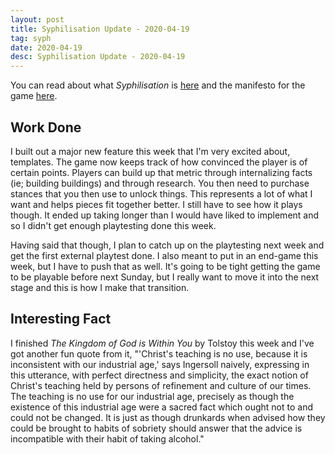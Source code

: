 ```yaml
---
layout: post
title: Syphilisation Update - 2020-04-19
tag: syph
date: 2020-04-19
desc: Syphilisation Update - 2020-04-19
---
```



You can read about what *Syphilisation* is [here](/blog/syph/announce) and the manifesto for the game [here](/blog/syph/newManifesto).

## Work Done

I built out a major new feature this week that I'm very excited about, templates. The game now keeps track of how convinced the player is of certain points. Players can build up that metric through internalizing facts (ie; building buildings) and through research. You then need to purchase stances that you then use to unlock things. This represents a lot of what I want and helps pieces fit together better. I still have to see how it plays though. It ended up taking longer than I would have liked to implement and so I didn't get enough playtesting done this week.


Having said that though, I plan to catch up on the playtesting next week and get the first external playtest done. I also meant to put in an end-game this week, but I have to push that as well. It's going to be tight getting the game to be playable before next Sunday, but I really want to move it into the next stage and this is how I make that transition.

## Interesting Fact

I finished *The Kingdom of God is Within You* by Tolstoy this week and I've got another fun quote from it, "'Christ's teaching is no use, because it is inconsistent with our industrial age,' says Ingersoll naively, expressing in this utterance, with perfect directness and simplicity, the exact notion of Christ's teaching held by persons of refinement and culture of our times. The teaching is no use for our industrial age, precisely as though the existence of this industrial age were a sacred fact which ought not to and could not be changed. It is just as though drunkards when advised how they could be brought to habits of sobriety should answer that the advice is incompatible with their habit of taking alcohol."

